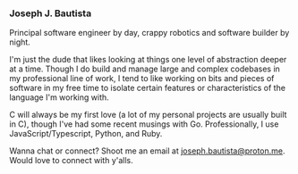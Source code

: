 
### Joseph J. Bautista

Principal software engineer by day, crappy robotics and software builder by night.

I'm just the dude that likes looking at things one level of abstraction deeper at a time. Though I do build and manage large and complex codebases in my professional line of work, I tend to like working on bits and pieces of software in my free time to isolate certain features or characteristics of the language I'm working with.

C will always be my first love (a lot of my personal projects are usually built in C), though I've had some recent musings with Go. Professionally, I use JavaScript/Typescript, Python, and Ruby.

Wanna chat or connect? Shoot me an email at joseph.bautista@proton.me. Would love to connect with y'alls.
